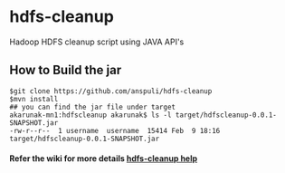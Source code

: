 # hdfs-cleanup
Hadoop HDFS cleanup script using JAVA API's

## How to Build the jar
```
$git clone https://github.com/anspuli/hdfs-cleanup
$mvn install
## you can find the jar file under target
akarunak-mn1:hdfscleanup akarunak$ ls -l target/hdfscleanup-0.0.1-SNAPSHOT.jar
-rw-r--r--  1 username  username  15414 Feb  9 18:16 target/hdfscleanup-0.0.1-SNAPSHOT.jar
```
#### Refer the wiki for more details  [hdfs-cleanup help](https://github.com/anspuli/hdfs-cleanup/wiki)
